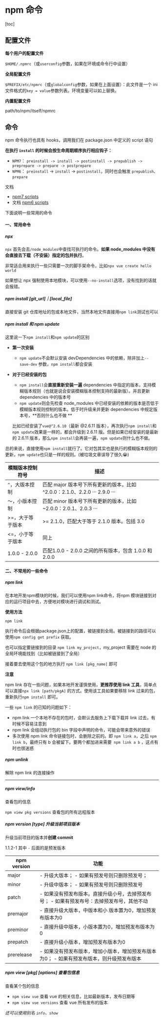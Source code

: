 # npm 命令

[toc]

## 配置文件

**每个用户的配置文件**

`$HOME/.npmrc`（或`userconfig`参数，如果在环境或命令行中设置）

**全局配置文件**

`$PREFIX/etc/npmrc`（或`globalconfig`参数，如果在上面设置）：此文件是一个 ini 文件格式的`key = value`参数列表。环境变量可以如上替换。

**内置配置文件**

path/to/npm/itself/npmrc

## 命令

npm 命令执行也具有 hooks，调用我们在 package.json 中定义的 script 语句

**在执行 `install` 的时候会按生命周期顺序执行相应钩子：** 

- `NPM7`： `preinstall -> install -> postinstall -> prepublish -> preprepare -> prepare -> postprepare` 
- `NPM6`： `preinstall` -> `install` -> `postinstall`，同时也会触发 `prepublish`、`prepare` 

文档 

- [npm7 scripts](https://link.segmentfault.com/?enc=9zq0v54Tk7tWkRgiVlx0nA%3D%3D.dFVGvQ39ymMeixrbnKTWrXpsxRBy6ri7x%2B%2F6VS5nl0NRcY2mp23qrMEF2DrYy7i2) 
- 文档 [npm6 scripts](https://link.segmentfault.com/?enc=mDy03RZZCFx6PJe8uM4cxQ%3D%3D.gDzTZYOyM3e5TifQdHwYFJQXaMqLpVq9SSpeZlAMS0pGSqxJ2a572BbITboVQDrk) 

下面说明一些常用的命令

#### 一、常用命令

##### npx

`npx` 首先会去`/node_modules`中查找可执行的命令。**如果 node_modules 中没有会直接去下载（不安装）指定的包并执行**。

非常适合用来执行一些只需要一次的脚手架命令，比如`npx vue create hello world`

如果想让 npx 强制使用本地模块，可以使用`--no-install`选项，没有找到的话就会报错。

##### npm install [git_url]｜[local_file]

直接安装 git 仓库地址的包或本地文件，当然本地文件直接用`npm link`测试也可以

##### npm install 和 npm update

这里说一下`npm install`和`npm update`的区别

- **第一次安装** 

  - `npm update`不会默认安装 devDependencies 中的依赖，除非加上`--save-dev` 参数，`npm install`都会安装

- **对于已经安装的包** 

  - `npm install`会**直接重新安装一遍** dependencies 中指定的版本，支持模糊版本规则（也就是说会安装模糊版本控制支持的最新版）。并且更新 dependencies 中的版本号
  - `npm update`则会先检查 node_modules 中已经安装的依赖的版本是否低于模糊版本规则控制的版本。低于时升级来并更新 dependencies 中规定版本号，**否则什么也不做 **

  比如已经安装了`vue@^2.6.10`（最新 @2.6.11 版本），再次执行`npm install`和`npm update`效果是一样的，都会升级到 2.6.11 版。但是如果已经安装的是最新的 2.6.11 版本，那么`npm install`会再装一遍，`npm update`则什么也不做。

总的来说，直接使用`npm install`就行了。它对包其实也是执行的模糊版本规则的更新，`npm update`也只是一样的规则。(被垃圾文章误导了很久😭)

| 模糊版本控制符号 | 描述                                                         |
| ---------------- | ------------------------------------------------------------ |
| `^`，大版本控制  | 匹配 major 版本号下所有更新的版本，比如 ^2.0.0：2.1.0、2.2.0 ··· 2.9.0 ··· |
| ～，小版本控制   | 匹配 minor 版本号下所有更新的版本，比如 ~2.0.0：2.0.1、2.0.3 ··· |
| >=，大于等于版本 | >= 2.1.0，匹配大于等于 2.1.0 版本。包括 3.0                  |
| <=，小于等于版本 | 同上                                                         |
| 1.0.0 - 2.0.0    | 匹配1.0.0 - 2.0.0 之间的所有版本，包含 1.0.0 和 2.0.0        |



#### 二、不常用的一些命令

##### npm link

在本地开发npm模块的时候，我们可以使用npm link命令，将npm 模块链接到对应的运行项目中去，方便地对模块进行调试和测试。

**使用方法**

`npm link`

执行命令后会根据package.json上的配置，被链接到全局。被链接到的路径可以使用`npm config get prefix` 获取。

也可以指定要链接到的目录 `npm link my_project`，my_project 需要在 node 的全局环境能找到（比如被链接到了全局）

接着要去使用这个包的地方执行 `npm link [pkg_name]` 即可

**注意** 

npm link 存在一些问题，如果本地开发谨慎使用，**更推荐使用 link 工具**，简单点可以直接`npx link [path/pkgA]`  的方式。使用该工具如果要移除 link 过来的包，重新执行`npm install` 即可。

一些 `npm link` 的已知的问题如下：

- npm link 一个本地不存在的包时，会默认去服务上下载下载并 link 过去，有时候不容易注意到
- npm link 会组动执行包的 bin 字段中声明的命令，可能会带来意外的错误
- 多次使用 npm link 命令链接包时，会删除之前的。即 `npm link a`，之后 `npm link b`，最终只有 b 会被留下。要两个都加进来需要` npm link a b` ，这点有时也很迷惑

##### npm unlink

解除 npm link 的连接操作

---

##### npm view/info

查看包的信息

`npm view pkg versions` 查看包的所有远程版本

##### npm version [type] 升级当前项目版本

升级当前项目的版本并**创建 commit** 

1.1.2-1 其中 `-` 后面的是预发版本

| npm version | 功能                                                         |
| ----------- | ------------------------------------------------------------ |
| major       | - 升级大版本； - 如果有预发号则只删除预发号；                |
| minor       | - 升级中版本； - 如果有预发号则只删除预发号                  |
| patch       | - 如果没有预发布版本。直接升级小号，去掉预发布号； - 如果有预发布号：去掉预发布号，其他不动 |
| premajor    | - 直接升级大版本，中版本和小 版本置为0，增加预发布版本为0    |
| preminor    | - 直接升级中版本，小版本置为0，增加预发布版本为0             |
| prepatch    | - 直接升级小版本，增加预发布版本为0                          |
| prerelease  | - 如果没有预发布版本，增加小版本，增加预发布版本为0；  - 如果有预发布版本，则升级预发布版本 |

##### npm view [pkg] [options] 查看包信息

查看某个包的信息

- `npm view vue` 查看 vue 的相关信息，比如最新版本，发布日期等
- `npm view vue versions` 查看 vue 所有发布的版本

*还可以使用别名 `info`、`show`* 
